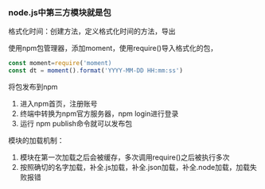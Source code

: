 ### node.js中第三方模块就是包

格式化时间：创建方法，定义格式化时间的方法，导出

使用npm包管理器，添加moment，使用require()导入格式化的包，
```js
const moment=require('moment)
const dt = moment().format('YYYY-MM-DD HH:mm:ss')
```

将包发布到npm
1. 进入npm首页，注册账号
2. 终端中转换为npm官方服务器，npm login进行登录
3. 运行 npm publish命令就可以发布包

模块的加载机制：
1. 模块在第一次加载之后会被缓存，多次调用require()之后被执行多次
2. 按照确切的名字加载，补全.js加载，补全.json加载，补全.node加载，加载失败报错
